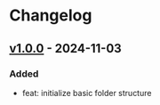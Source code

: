 # Changelog

## [v1.0.0] - 2024-11-03

### Added

- feat: initialize basic folder structure

<!-- Links -->

<!-- Versions -->
[v1.0.0]: https://github.com/androchentw/UnityBaseTemplate2DURP/releases/tag/v1.0.0
